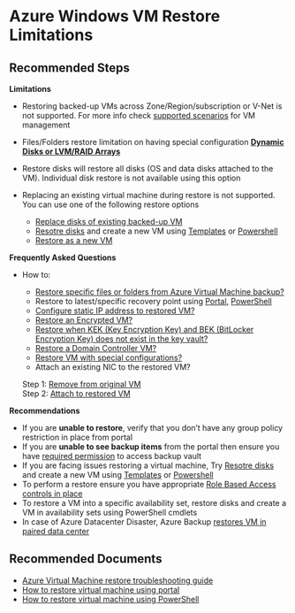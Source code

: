 <properties
	pageTitle="Azure Windows VM Restore Limitations"
	description="Limitations when restoring an Azure VM from backup"
	service="microsoft.recoveryservices"
	resource="vaults"
	authors="trinadhk"
	ms.author="trinadhk"
	displayOrder="8"
	selfHelpType="resource"
	supportTopicIds="32553299"
	resourceTags=""
	productPesIds="15207"
	cloudEnvironments="public"
	articleId="6fff7f67-d153-43f0-89c9-598eba2fe465"
/>

# Azure Windows VM Restore Limitations

## **Recommended Steps**

**Limitations**

- Restoring backed-up VMs across Zone/Region/subscription or V-Net is not supported. For more info check [supported scenarios](https://aka.ms/VMBackup-Support-VMManagement) for VM management<br>
- Files/Folders restore limitation on having special configuration [**Dynamic Disks or LVM/RAID Arrays**](https://aka.ms/AB-AA4ecqw) <br>
- Restore disks will restore all disks (OS and data disks attached to the VM). Individual disk restore is not available using this option <br>
- Replacing an existing virtual machine during restore is not supported. You can use one of the following restore options

	- [Replace disks of existing backed-up VM](https://aka.ms/VMRestore-ReplaceExisting-disks)<br>
	- [Resotre disks](https://aka.ms/VMrestore-restore-disk) and create a new VM using [Templates](https://aka.ms/templates-to-customize-a-restored-vm) or [Powershell](https://aka.ms/AB-AA4e56j)
	- [Restore as a new VM](https://aka.ms/AzureBackup-Restore-NewVM)
	
**Frequently Asked Questions**

- How to:
	- [Restore specific files or folders from Azure Virtual Machine backup?](https://aka.ms/AB-AA4e56a)<br>
	- Restore to latest/specific recovery point using [Portal](https://aka.ms/AB-AA4ecqx), [PowerShell](https://aka.ms/AB-AA4e56o)
	- [Configure static IP address to restored VM?](https://aka.ms/AB-AA4e56r)<br>
	- [Restore an Encrypted VM?](https://aka.ms/AB-AA4e56t)<br>
	- [Restore when KEK (Key Encryption Key) and BEK (BitLocker Encryption Key) does not exist in the key vault?](https://aka.ms/AB-AA4ecqr)<br>
	- [Restore a Domain Controller VM?](https://aka.ms/AB-AA4e56v)<br>
	- [Restore VM with special configurations?](https://aka.ms/AB-AA4e56v)<br>
	- Attach an existing NIC to the restored VM?

	 Step 1: [Remove from original VM](https://aka.ms/AB-AA4ecr0)<br>
	 Step 2: [Attach to restored VM](https://aka.ms/AB-AA4e56s)<br>

**Recommendations**

- If you are **unable to restore**, verify that you don’t have any group policy restriction in place from portal
- If you are **unable to see backup items** from the portal then ensure you have [required permission](https://aka.ms/AB-AA4ecqc) to access backup vault
- If you are facing issues restoring a virtual machine, Try [Resotre disks](https://aka.ms/VMrestore-restore-disk) and create a new VM using [Templates](https://aka.ms/templates-to-customize-a-restored-vm) or [Powershell](https://aka.ms/AB-AA4e56j)<br>
- To perform a restore ensure you have appropriate [Role Based Access controls in place](https://aka.ms/AB-AA4ecqc) <br>
- To restore a VM into a specific availability set, restore disks and create a VM in availability sets using PowerShell cmdlets <br>
- In case of Azure Datacenter Disaster, Azure Backup [restores VM in paired data center](https://aka.ms/AB-AA4e56v)<br>

## **Recommended Documents**

- [Azure Virtual Machine restore troubleshooting guide](https://aka.ms/AB-AA4ecqi)<br>
- [How to restore virtual machine using portal](https://aka.ms/AB-AA4e565)<br>
- [How to restore virtual machine using PowerShell](https://aka.ms/AB-AA4e56z)<br>
